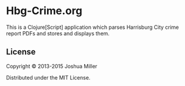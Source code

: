 # Hbg-Crime.org

This is a Clojure[Script] application which parses Harrisburg City
crime report PDFs and stores and displays them.

## License

Copyright © 2013-2015 Joshua Miller

Distributed under the MIT License.
